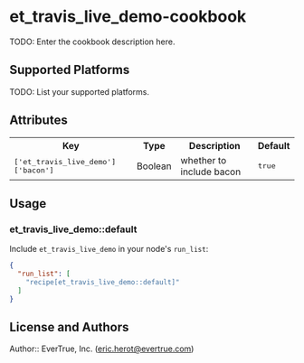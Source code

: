 # et_travis_live_demo-cookbook

TODO: Enter the cookbook description here.

## Supported Platforms

TODO: List your supported platforms.

## Attributes

<table>
  <tr>
    <th>Key</th>
    <th>Type</th>
    <th>Description</th>
    <th>Default</th>
  </tr>
  <tr>
    <td><tt>['et_travis_live_demo']['bacon']</tt></td>
    <td>Boolean</td>
    <td>whether to include bacon</td>
    <td><tt>true</tt></td>
  </tr>
</table>

## Usage

### et_travis_live_demo::default

Include `et_travis_live_demo` in your node's `run_list`:

```json
{
  "run_list": [
    "recipe[et_travis_live_demo::default]"
  ]
}
```

## License and Authors

Author:: EverTrue, Inc. (<eric.herot@evertrue.com>)
